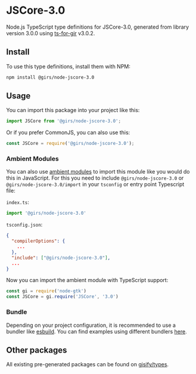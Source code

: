 
# JSCore-3.0

Node.js TypeScript type definitions for JSCore-3.0, generated from library version 3.0.0 using [ts-for-gir](https://github.com/gjsify/ts-for-gir) v3.0.2.


## Install

To use this type definitions, install them with NPM:
```bash
npm install @girs/node-jscore-3.0
```

## Usage

You can import this package into your project like this:
```ts
import JSCore from '@girs/node-jscore-3.0';
```

Or if you prefer CommonJS, you can also use this:
```ts
const JSCore = require('@girs/node-jscore-3.0');
```

### Ambient Modules

You can also use [ambient modules](https://github.com/gjsify/ts-for-gir/tree/main/packages/cli#ambient-modules) to import this module like you would do this in JavaScript.
For this you need to include `@girs/node-jscore-3.0` or `@girs/node-jscore-3.0/import` in your `tsconfig` or entry point Typescript file:

`index.ts`:
```ts
import '@girs/node-jscore-3.0'
```

`tsconfig.json`:
```json
{
  "compilerOptions": {
    ...
  },
  "include": ["@girs/node-jscore-3.0"],
  ...
}
```

Now you can import the ambient module with TypeScript support: 

```ts
const gi = require('node-gtk')
const JSCore = gi.require('JSCore', '3.0')
```


### Bundle

Depending on your project configuration, it is recommended to use a bundler like [esbuild](https://esbuild.github.io/). You can find examples using different bundlers [here](https://github.com/gjsify/ts-for-gir/tree/main/examples).

## Other packages

All existing pre-generated packages can be found on [gjsify/types](https://github.com/gjsify/types).

